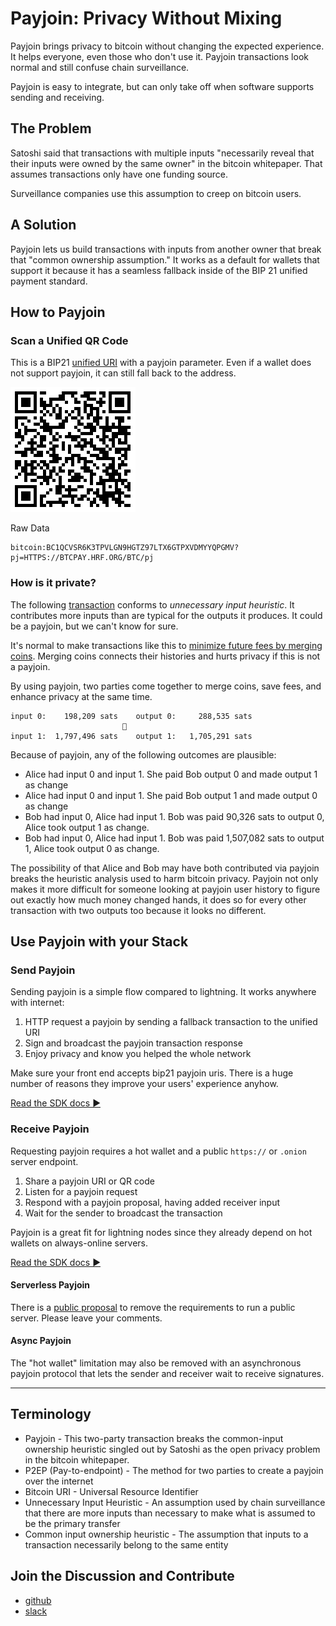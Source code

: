 # Payjoin: Privacy Without Mixing

Payjoin brings privacy to bitcoin without changing the expected experience. It helps everyone, even those who don't use it. Payjoin transactions look normal and still confuse chain surveillance.

Payjoin is easy to integrate, but can only take off when software supports sending and receiving.

## The Problem

Satoshi said that transactions with multiple inputs "necessarily reveal that their inputs were owned by the same owner" in the bitcoin whitepaper. That assumes transactions only have one funding source.

Surveillance companies use this assumption to creep on bitcoin users.

## A Solution

Payjoin lets us build transactions with inputs from another owner that break that "common ownership assumption." It works as a default for wallets that support it because it has a seamless fallback inside of the BIP 21 unified payment standard.

## How to Payjoin

### Scan a Unified QR Code

This is a BIP21 [unified URI](https://bitcoinqr.dev/) with a payjoin parameter. Even if a wallet does not support payjoin, it can still fall back to the address.

![BIP21 URI with payjoin parmeter](./hrf-pj-qr.png)

Raw Data

```bip21
bitcoin:BC1QCVSR6K3TPVLGN9HGTZ97LTX6GTPXVDMYYQPGMV?pj=HTTPS://BTCPAY.HRF.ORG/BTC/pj
```

### How is it private?

The following [transaction](https://mempool.space/tx/58d68b22ab96b87a11c1fbd3090fee23f96f71a4115f96210ba776d0ae7d8d55) conforms to *unnecessary input heuristic*. It contributes more inputs than are typical for the outputs it produces. It could be a payjoin, but we can't know for sure.

It's normal to make transactions like this to [minimize future fees by merging coins](https://bitcoin.design/guide/how-it-works/coin-selection/#minimize-future-fees-merge-coins). Merging coins connects their histories and hurts privacy if this is not a payjoin.

By using payjoin, two parties come together to merge coins, save fees, and enhance privacy at the same time.

```pre
input 0:    198,209 sats    output 0:     288,535 sats
                         🔀
input 1:  1,797,496 sats    output 1:   1,705,291 sats
```

Because of payjoin, any of the following outcomes are plausible:

- Alice had input 0 and input 1. She paid Bob output 0 and made output 1 as change
- Alice had input 0 and input 1. She paid Bob output 1 and made output 0 as change
- Bob had input 0, Alice had input 1. Bob was paid 90,326 sats to output 0, Alice took output 1 as change.
- Bob had input 0, Alice had input 1. Bob was paid 1,507,082 sats to output 1, Alice took output 0 as change.

The possibility of that Alice and Bob may have both contributed via payjoin breaks the heuristic analysis used to harm bitcoin privacy. Payjoin not only makes it more difficult for someone looking at payjoin user history to figure out exactly how much money changed hands, it does so for every other transaction with two outputs too because it looks no different.

## Use Payjoin with your Stack

### Send Payjoin

Sending payjoin is a simple flow compared to lightning. It works anywhere with internet:

1. HTTP request a payjoin by sending a fallback transaction to the unified URI
2. Sign and broadcast the payjoin transaction response
3. Enjoy privacy and know you helped the whole network

Make sure your front end accepts bip21 payjoin uris. There is a huge number of reasons they improve your users' experience anyhow.

[Read the SDK docs ▶](https://docs.rs/payjoin/latest/payjoin/sender/index.html)

### Receive Payjoin

Requesting payjoin requires a hot wallet and a public `https://` or `.onion` server endpoint.

1. Share a payjoin URI or QR code
2. Listen for a payjoin request
3. Respond with a payjoin proposal, having added receiver input
4. Wait for the sender to broadcast the transaction

Payjoin is a great fit for lightning nodes since they already depend on hot wallets on always-online servers.

[Read the SDK docs ▶](https://docs.rs/payjoin/latest/payjoin/receiver/index.html)

#### Serverless Payjoin

There is a [public proposal](https://gist.github.com/DanGould/243e418752fff760c9f6b23bba8a32f9) to remove the requirements to run a public server. Please leave your comments.

#### Async Payjoin

The "hot wallet" limitation may also be removed with an asynchronous payjoin protocol that lets the sender and receiver wait to receive signatures.

---

## Terminology

- Payjoin - This two-party transaction breaks the common-input ownership heuristic singled out by Satoshi as the open privacy problem in the bitcoin whitepaper.
- P2EP (Pay-to-endpoint) - The method for two parties to create a payjoin over the internet
- Bitcoin URI - Universal Resource Identifier
- Unnecessary Input Heuristic - An assumption used by chain surveillance that there are more inputs than necessary to make what is assumed to be the primary transfer
- Common input ownership heuristic - The assumption that inputs to a transaction necessarily belong to the same entity

## Join the Discussion and Contribute

- [github](https://github.com/payjoin)
- [slack](https://bitcoindesign.slack.com/archives/C04Q2A8MLHH)
